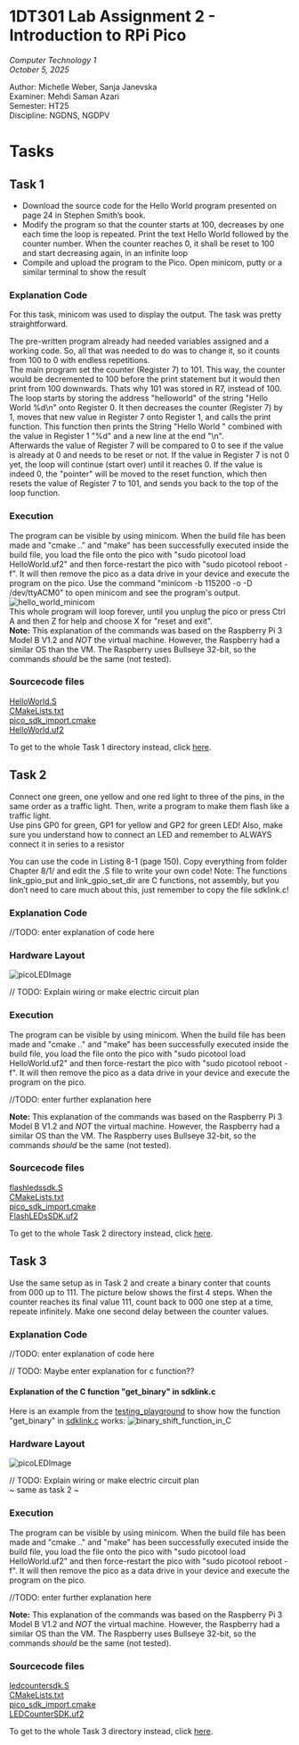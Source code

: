# 1DT301 Lab Assignment 2 - Introduction to RPi Pico
*Computer Technology 1* \
*October 5, 2025*

Author: Michelle Weber, Sanja Janevska\
Examiner: Mehdi Saman Azari\
Semester: HT25\
Discipline: NGDNS, NGDPV

# Tasks
## Task 1
- Download the source code for the Hello World program presented on page
24 in Stephen Smith’s book.
- Modify the program so that the counter starts at 100, decreases by one each
time the loop is repeated. Print the text Hello World followed by the counter
number. When the counter reaches 0, it shall be reset to 100 and start
decreasing again, in an infinite loop
- Compile and upload the program to the Pico. Open minicom, putty or a
similar terminal to show the result

### Explanation Code
For this task, minicom was used to display the output. The task was pretty straightforward.

The pre-written program already had needed variables assigned and a working code. So, all that was needed to do was to change it, so it counts from 100 to 0 with endless repetitions.\
The main program set the counter (Register 7) to 101. This way, the counter would be decremented to 100 before the print statement but it would then print from 100 downwards. Thats why 101 was stored in R7, instead of 100.\
The loop starts by storing the address "helloworld" of the string "Hello World %d\n" onto Register 0. It then decreases the counter (Register 7) by 1, moves that new value in Register 7 onto Register 1, and calls the print function. This function then prints the String "Hello World " combined with the value in Register 1 "%d" and a new line at the end "\n".\
Afterwards the value of Register 7 will be compared to 0 to see if the value is already at 0 and needs to be reset or not. If the value in Register 7 is not 0 yet, the loop will continue (start over) until it reaches 0. If the value is indeed 0, the "pointer" will be moved to the reset function, which then resets the value of Register 7 to 101, and sends you back to the top of the loop function.

### Execution
The program can be visible by using minicom. When the build file has been made and "cmake .." and "make" has been successfully executed inside the build file, you load the file onto the pico with "sudo picotool load HelloWorld.uf2" and then force-restart the pico with "sudo picotool reboot -f". It will then remove the pico as a data drive in your device and execute the program on the pico. Use the command "minicom -b 115200 -o -D /dev/ttyACM0" to open minicom and see the program's output.\
![hello_world_minicom](../ass2/images/hello_world_minicom.png)\
This whole program will loop forever, until you unplug the pico or press Ctrl A and then Z for help and choose X for "reset and exit".\
**Note:** This explanation of the commands was based on the Raspberry Pi 3 Model B V1.2 and *NOT* the virtual machine. However, the Raspberry had a similar OS than the VM. The Raspberry uses Bullseye 32-bit, so the commands *should* be the same (not tested).

### Sourcecode files
[HelloWorld.S](../ass2/task1/HelloWorld.S)\
[CMakeLists.txt](../ass2/task1/HelloWorld.S)\
[pico_sdk_import.cmake](../ass2/task1/pico_sdk_import.cmake)\
[HelloWorld.uf2](../ass2/task1/build/HelloWorld.uf2)

To get to the whole Task 1 directory instead, click [here](../ass2/task1/).

## Task 2
Connect one green, one yellow and one red light to three of the pins, in the same
order as a traffic light. Then, write a program to make them flash like a traffic light.\
Use pins GP0 for green, GP1 for yellow and GP2 for green LED! Also, make sure
you understand how to connect an LED and remember to ALWAYS connect it in
series to a resistor

You can use the code in Listing 8-1 (page 150). Copy everything from folder
Chapter 8/1/ and edit the .S file to write your own code!
Note: The functions link_gpio_put and link_gpio_set_dir are C functions, not
assembly, but you don’t need to care much about this, just remember to copy the
file sdklink.c!

### Explanation Code
//TODO: enter explanation of code here

### Hardware Layout
![picoLEDImage](../ass2/images/instert_image_here)

// TODO: Explain wiring or make electric circuit plan

### Execution
The program can be visible by using minicom. When the build file has been made and "cmake .." and "make" has been successfully executed inside the build file, you load the file onto the pico with "sudo picotool load HelloWorld.uf2" and then force-restart the pico with "sudo picotool reboot -f". It will then remove the pico as a data drive in your device and execute the program on the pico.

//TODO: enter further explanation here

**Note:** This explanation of the commands was based on the Raspberry Pi 3 Model B V1.2 and *NOT* the virtual machine. However, the Raspberry had a similar OS than the VM. The Raspberry uses Bullseye 32-bit, so the commands *should* be the same (not tested).

### Sourcecode files
[flashledssdk.S](../ass2/task2/flashledssdk.S)\
[CMakeLists.txt](../ass2/task2/CMakeLists.txt)\
[pico_sdk_import.cmake](../ass2/task2/pico_sdk_import.cmake)\
[FlashLEDsSDK.uf2](../ass2/task2/build/FlashLEDsSDK.uf2)

To get to the whole Task 2 directory instead, click [here](../ass2/task2/).

## Task 3
Use the same setup as in Task 2 and create a binary conter that counts from 000 up
to 111. The picture below shows the first 4 steps. When the counter reaches its final
value 111, count back to 000 one step at a time, repeate infinitely. Make one second
delay between the counter values.

### Explanation Code
//TODO: enter explanation of code here

// TODO: Maybe enter explanation for c function??

#### Explanation of the C function "get_binary" in sdklink.c
Here is an example from the [testing_playground](../testing_playground/binary_values.c) to show how the function "get_binary" in [sdklink.c](../ass2/task3/sdklink.c) works:
![binary_shift_function_in_C](../ass2/images/getting_bits_explained.PNG)

### Hardware Layout
![picoLEDImage](../ass2/images/instert_image_here)

// TODO: Explain wiring or make electric circuit plan\
~ same as task 2 ~

### Execution
The program can be visible by using minicom. When the build file has been made and "cmake .." and "make" has been successfully executed inside the build file, you load the file onto the pico with "sudo picotool load HelloWorld.uf2" and then force-restart the pico with "sudo picotool reboot -f". It will then remove the pico as a data drive in your device and execute the program on the pico.

//TODO: enter further explanation here

**Note:** This explanation of the commands was based on the Raspberry Pi 3 Model B V1.2 and *NOT* the virtual machine. However, the Raspberry had a similar OS than the VM. The Raspberry uses Bullseye 32-bit, so the commands *should* be the same (not tested).

### Sourcecode files
[ledcountersdk.S](../ass2/task3/ledcountersdk.S)\
[CMakeLists.txt](../ass2/task3/CMakeLists.txt)\
[pico_sdk_import.cmake](../ass2/task3/pico_sdk_import.cmake)\
[LEDCounterSDK.uf2](../ass2/task3/build/LEDCounterSDK.uf2)

To get to the whole Task 3 directory instead, click [here](../ass2/task3/).